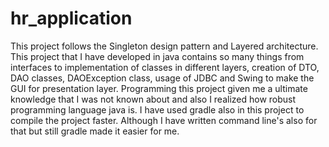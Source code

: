 # hr_application
This project follows the Singleton design pattern and Layered architecture. This project that I have developed in java contains so many things from interfaces to implementation of classes in different layers, creation of DTO, DAO classes, DAOException class, usage of JDBC and Swing to make the GUI for presentation layer. Programming this project given me a ultimate knowledge that I was not known about and also I realized how robust programming language java is.
I have used gradle also in this project to compile the project faster. Although I have written command line's also for that but still gradle made it easier for me.
